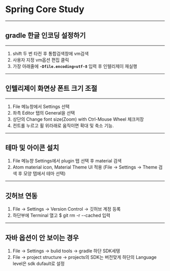 # Spring Core Study

---
## gradle 한글 인코딩 설정하기

---

1. shift 두 번 타컨 후 통합검색창에 vm검색
2. 사용자 지정 vm옵션 편집 클릭
3. 가장 아래줄에 **`-Dfile.encoding=utf-8`** 입력 후 인텔리제이 재실행

---
## 인텔리제이 화면상 폰트 크기 조절

---

1. File 메뉴창에서 Settings 선택
2. 좌측 Editor 탭의 General을 선택
3. 상단의 Change font size(Zoom) with Ctrl-Mouse Wheel 체크저장
4. 컨트롤 누르고 휠 위라래로 움직이면 확대 및 축소 기능.

--- 
## 테마 및 아이콘 설치

1. File 메뉴챵 Settings에서 plugin 탭 선택 후  material 검색
2. Atom material icon, Material Theme UI 적용
   (File -> Settings -> Theme 검색 후 모양 탭에서 테마 선택)

---
## 깃허브 연동

1. File -> Settings -> Version Control -> 깃허브 계정 등록
2. 하단부에 Terminal 열고 $ git rm -r --cached 입력

---
## 자바 옵션이 안 보이는 경우

1. File -> Settings -> bulid tools -> gradle 하단 SDK세텡
2. File -> project structure -> projects의 SDK는 버전맞게 하단의 Language level은 sdk dufault로 설정